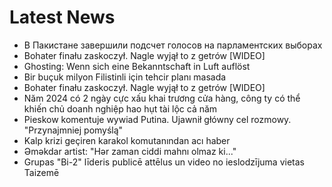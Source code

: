 # Latest News
-  В Пакистане завершили подсчет голосов на парламентских выборах
-  Bohater finału zaskoczył. Nagle wyjął to z getrów [WIDEO]
-  Ghosting: Wenn sich eine Bekanntschaft in Luft auflöst
-  Bir buçuk milyon Filistinli için tehcir planı masada
-  Bohater finału zaskoczył. Nagle wyjął to z getrów [WIDEO]
-  Năm 2024 có 2 ngày cực xấu khai trương cửa hàng, công ty có thể khiến chủ doanh nghiệp hao hụt tài lộc cả năm
-  Pieskow komentuje wywiad Putina. Ujawnił główny cel rozmowy. "Przynajmniej pomyślą"
-  Kalp krizi geçiren karakol komutanından acı haber
-  Əməkdar artist: "Hər zaman ciddi mahnı olmaz ki..."
-  Grupas "Bi-2" līderis publicē attēlus un video no ieslodzījuma vietas Taizemē
